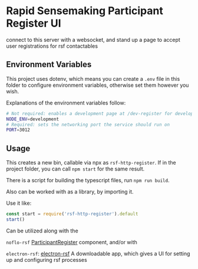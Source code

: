 # Rapid Sensemaking Participant Register UI

connect to this server with a websocket, and stand up a page to accept user registrations for rsf contactables

## Environment Variables

This project uses dotenv, which means you can create a `.env` file in this folder to configure environment variables, otherwise set them however you wish.

Explanations of the environment variables follow:

```bash
# Not required: enables a development page at /dev-register for development purposes
NODE_ENV=development
# Required: sets the networking port the service should run on
PORT=3012
```

## Usage

This creates a new bin, callable via npx as `rsf-http-register`.
If in the project folder, you can call `npm start` for the same result.

There is a script for building the typescript files, run `npm run build`.

Also can be worked with as a library, by importing it.

Use it like:

```js
const start = require('rsf-http-register').default
start()
```

Can be utilized along with the

`noflo-rsf` [ParticipantRegister](https://github.com/rapid-sensemaking-framework/noflo-rsf/blob/master/components/ParticipantRegister.js) component, and/or with

`electron-rsf`: [electron-rsf](https://github.com/rapid-sensemaking-framework/rsf-electron) A downloadable app, which gives a UI for setting up and configuring rsf processes
